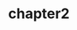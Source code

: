 ---
title: chapter2
position: 2
display: subsubmenu
parent: applications
subparent: process
parameters:
  - name:
    content:

content_markdown: |-

 Process documentation chapter 2
  
---